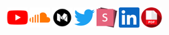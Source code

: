 <p align="center">
  <a href="https://www.youtube.com/c/WalterSchulzeA"><img alt="YouTube" title="YouTube" height="48" width="48" src="./youtube.svg"/></a>
  <a href="https://soundcloud.com/awalterschulze"><img alt="Soundcloud" title="Soundcloud" height="48" width="48" src="./soundcloud.svg"/></a>
  <a href="https://medium.com/@awalterschulze"><img alt="Medium" title="Medium" height="48" width="48" src="./medium.svg"/></a>
  <a href="https://twitter.com/awalterschulze"><img alt="Twitter" title="Twitter" height="48" width="48" src="./twitter.svg"/></a>
  <a href="https://slides.com/awalterschulze"><img alt="Slides" title="Slides" height="48" width="48" src="./slides.svg"/></a>
  <a href="https://www.linkedin.com/in/awalterschulze"><img alt="LinkedIn" title="LinkedIn" height="48" width="48" src="./linkedin.svg"/></a>
  <a href="https://raw.githubusercontent.com/awalterschulze/waltercv/master/waltercv.pdf"><img alt="CV" title="CV" height="48" width="48" src="./pdf.svg"/></a>
</p>

